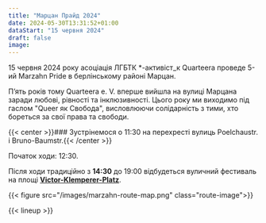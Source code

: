 ```yaml
---
title: "Марцан Прайд 2024"
date: 2024-05-30T13:31:52+01:00
dataStart: "15 червня 2024"
draft: false
image:
---
```

15 червня 2024 року асоціація ЛГБТК *-активіст_к Quarteera проведе 5-ий Marzahn Pride в берлінському районі Марцан.

П’ять років тому Quarteera e. V. вперше вийшла на вулиці Марцана заради любові, рівності та інклюзивності. Цього року ми виходимо під гаслом "Queer як Свобода", висловлюючи солідарність з тими, хто бореться за свої права та свободи.

{{< center >}}### Зустрінемося о 11:30 на перехресті вулиць Poelchaustr. і Bruno-Baumstr.{{< /center >}}

Початок ходи: 12:30.

Після ходи традиційно з **14:30** до 19:00 відбудеться вуличний фестиваль на площі **[Victor-Klemperer-Platz](https://maps.app.goo.gl/12PfkDRWKR8yqouCA)**.

{{< figure src="/images/marzahn-route-map.png" class="route-image">}}

{{< lineup >}}